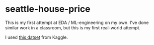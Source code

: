 # seattle-house-price

This is my first attempt at EDA / ML-engineering on my own. I've done similar work in a classroom, but this is my first real-world attempt.

I used [this datset](https://www.kaggle.com/datasets/samuelcortinhas/house-price-prediction-seattle) from Kaggle.
